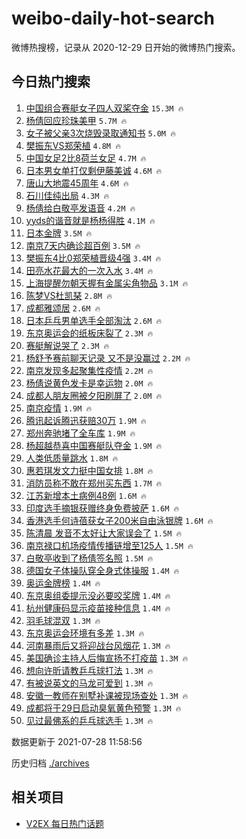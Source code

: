 # weibo-daily-hot-search

微博热搜榜，记录从 2020-12-29 日开始的微博热门搜索。

## 今日热门搜索

<!-- BEGIN -->

1. [中国组合赛艇女子四人双桨夺金](https://s.weibo.com/weibo?q=%23%E4%B8%AD%E5%9B%BD%E7%BB%84%E5%90%88%E8%B5%9B%E8%89%87%E5%A5%B3%E5%AD%90%E5%9B%9B%E4%BA%BA%E5%8F%8C%E6%A1%A8%E5%A4%BA%E9%87%91%23&Refer=top) `15.3M 🔥`
1. [杨倩回应珍珠美甲](https://s.weibo.com/weibo?q=%23%E6%9D%A8%E5%80%A9%E5%9B%9E%E5%BA%94%E7%8F%8D%E7%8F%A0%E7%BE%8E%E7%94%B2%23&Refer=top) `5.7M 🔥`
1. [女子被父亲3次烧毁录取通知书](https://s.weibo.com/weibo?q=%23%E5%A5%B3%E5%AD%90%E8%A2%AB%E7%88%B6%E4%BA%B23%E6%AC%A1%E7%83%A7%E6%AF%81%E5%BD%95%E5%8F%96%E9%80%9A%E7%9F%A5%E4%B9%A6%23&Refer=top) `5.0M 🔥`
1. [樊振东VS郑荣植](https://s.weibo.com/weibo?q=%23%E6%A8%8A%E6%8C%AF%E4%B8%9CVS%E9%83%91%E8%8D%A3%E6%A4%8D%23&Refer=top) `4.8M 🔥`
1. [中国女足2比8荷兰女足](https://s.weibo.com/weibo?q=%23%E4%B8%AD%E5%9B%BD%E5%A5%B3%E8%B6%B32%E6%AF%948%E8%8D%B7%E5%85%B0%E5%A5%B3%E8%B6%B3%23&Refer=top) `4.7M 🔥`
1. [日本男女单打仅剩伊藤美诚](https://s.weibo.com/weibo?q=%23%E6%97%A5%E6%9C%AC%E7%94%B7%E5%A5%B3%E5%8D%95%E6%89%93%E4%BB%85%E5%89%A9%E4%BC%8A%E8%97%A4%E7%BE%8E%E8%AF%9A%23&Refer=top) `4.6M 🔥`
1. [唐山大地震45周年](https://s.weibo.com/weibo?q=%23%E5%94%90%E5%B1%B1%E5%A4%A7%E5%9C%B0%E9%9C%8745%E5%91%A8%E5%B9%B4%23&Refer=top) `4.6M 🔥`
1. [石川佳纯出局](https://s.weibo.com/weibo?q=%23%E7%9F%B3%E5%B7%9D%E4%BD%B3%E7%BA%AF%E5%87%BA%E5%B1%80%23&Refer=top) `4.3M 🔥`
1. [杨倩给白敬亭发语音](https://s.weibo.com/weibo?q=%23%E6%9D%A8%E5%80%A9%E7%BB%99%E7%99%BD%E6%95%AC%E4%BA%AD%E5%8F%91%E8%AF%AD%E9%9F%B3%23&Refer=top) `4.2M 🔥`
1. [yyds的谐音就是杨杨得胜](https://s.weibo.com/weibo?q=%23yyds%E7%9A%84%E8%B0%90%E9%9F%B3%E5%B0%B1%E6%98%AF%E6%9D%A8%E6%9D%A8%E5%BE%97%E8%83%9C%23&Refer=top) `4.1M 🔥`
1. [日本金牌](https://s.weibo.com/weibo?q=%23%E6%97%A5%E6%9C%AC%E9%87%91%E7%89%8C%23&Refer=top) `3.5M 🔥`
1. [南京7天内确诊超百例](https://s.weibo.com/weibo?q=%23%E5%8D%97%E4%BA%AC7%E5%A4%A9%E5%86%85%E7%A1%AE%E8%AF%8A%E8%B6%85%E7%99%BE%E4%BE%8B%23&Refer=top) `3.5M 🔥`
1. [樊振东4比0郑荣植晋级4强](https://s.weibo.com/weibo?q=%23%E6%A8%8A%E6%8C%AF%E4%B8%9C4%E6%AF%940%E9%83%91%E8%8D%A3%E6%A4%8D%E6%99%8B%E7%BA%A74%E5%BC%BA%23&Refer=top) `3.4M 🔥`
1. [田亮水花最大的一次入水](https://s.weibo.com/weibo?q=%23%E7%94%B0%E4%BA%AE%E6%B0%B4%E8%8A%B1%E6%9C%80%E5%A4%A7%E7%9A%84%E4%B8%80%E6%AC%A1%E5%85%A5%E6%B0%B4%23&Refer=top) `3.4M 🔥`
1. [上海提醒勿朝天握有金属尖角物品](https://s.weibo.com/weibo?q=%23%E4%B8%8A%E6%B5%B7%E6%8F%90%E9%86%92%E5%8B%BF%E6%9C%9D%E5%A4%A9%E6%8F%A1%E6%9C%89%E9%87%91%E5%B1%9E%E5%B0%96%E8%A7%92%E7%89%A9%E5%93%81%23&Refer=top) `3.1M 🔥`
1. [陈梦VS杜凯琹](https://s.weibo.com/weibo?q=%23%E9%99%88%E6%A2%A6VS%E6%9D%9C%E5%87%AF%E7%90%B9%23&Refer=top) `2.8M 🔥`
1. [成都雅颂居](https://s.weibo.com/weibo?q=%23%E6%88%90%E9%83%BD%E9%9B%85%E9%A2%82%E5%B1%85%23&Refer=top) `2.6M 🔥`
1. [日本乒乓男单选手全部淘汰](https://s.weibo.com/weibo?q=%23%E6%97%A5%E6%9C%AC%E4%B9%92%E4%B9%93%E7%94%B7%E5%8D%95%E9%80%89%E6%89%8B%E5%85%A8%E9%83%A8%E6%B7%98%E6%B1%B0%23&Refer=top) `2.6M 🔥`
1. [东京奥运会的纸板床裂了](https://s.weibo.com/weibo?q=%23%E4%B8%9C%E4%BA%AC%E5%A5%A5%E8%BF%90%E4%BC%9A%E7%9A%84%E7%BA%B8%E6%9D%BF%E5%BA%8A%E8%A3%82%E4%BA%86%23&Refer=top) `2.3M 🔥`
1. [赛艇解说哭了](https://s.weibo.com/weibo?q=%E8%B5%9B%E8%89%87%E8%A7%A3%E8%AF%B4%E5%93%AD%E4%BA%86&Refer=top) `2.3M 🔥`
1. [杨舒予赛前聊天记录 又不是没赢过](https://s.weibo.com/weibo?q=%E6%9D%A8%E8%88%92%E4%BA%88%E8%B5%9B%E5%89%8D%E8%81%8A%E5%A4%A9%E8%AE%B0%E5%BD%95%20%E5%8F%88%E4%B8%8D%E6%98%AF%E6%B2%A1%E8%B5%A2%E8%BF%87&Refer=top) `2.2M 🔥`
1. [南京发现多起聚集性疫情](https://s.weibo.com/weibo?q=%23%E5%8D%97%E4%BA%AC%E5%8F%91%E7%8E%B0%E5%A4%9A%E8%B5%B7%E8%81%9A%E9%9B%86%E6%80%A7%E7%96%AB%E6%83%85%23&Refer=top) `2.2M 🔥`
1. [杨倩说黄色发卡是幸运物](https://s.weibo.com/weibo?q=%23%E6%9D%A8%E5%80%A9%E8%AF%B4%E9%BB%84%E8%89%B2%E5%8F%91%E5%8D%A1%E6%98%AF%E5%B9%B8%E8%BF%90%E7%89%A9%23&Refer=top) `2.0M 🔥`
1. [成都人朋友圈被夕阳刷屏了](https://s.weibo.com/weibo?q=%23%E6%88%90%E9%83%BD%E4%BA%BA%E6%9C%8B%E5%8F%8B%E5%9C%88%E8%A2%AB%E5%A4%95%E9%98%B3%E5%88%B7%E5%B1%8F%E4%BA%86%23&Refer=top) `2.0M 🔥`
1. [南京疫情](https://s.weibo.com/weibo?q=%23%E5%8D%97%E4%BA%AC%E7%96%AB%E6%83%85%23&Refer=top) `1.9M 🔥`
1. [腾讯起诉腾迅获赔30万](https://s.weibo.com/weibo?q=%23%E8%85%BE%E8%AE%AF%E8%B5%B7%E8%AF%89%E8%85%BE%E8%BF%85%E8%8E%B7%E8%B5%9430%E4%B8%87%23&Refer=top) `1.9M 🔥`
1. [郑州奔驰堵了全车库](https://s.weibo.com/weibo?q=%23%E9%83%91%E5%B7%9E%E5%A5%94%E9%A9%B0%E5%A0%B5%E4%BA%86%E5%85%A8%E8%BD%A6%E5%BA%93%23&Refer=top) `1.9M 🔥`
1. [杨超越恭喜中国赛艇队夺金](https://s.weibo.com/weibo?q=%23%E6%9D%A8%E8%B6%85%E8%B6%8A%E6%81%AD%E5%96%9C%E4%B8%AD%E5%9B%BD%E8%B5%9B%E8%89%87%E9%98%9F%E5%A4%BA%E9%87%91%23&Refer=top) `1.9M 🔥`
1. [人类低质量跳水](https://s.weibo.com/weibo?q=%23%E4%BA%BA%E7%B1%BB%E4%BD%8E%E8%B4%A8%E9%87%8F%E8%B7%B3%E6%B0%B4%23&Refer=top) `1.8M 🔥`
1. [惠若琪发文力挺中国女排](https://s.weibo.com/weibo?q=%23%E6%83%A0%E8%8B%A5%E7%90%AA%E5%8F%91%E6%96%87%E5%8A%9B%E6%8C%BA%E4%B8%AD%E5%9B%BD%E5%A5%B3%E6%8E%92%23&Refer=top) `1.8M 🔥`
1. [消防员称不敢在郑州买东西](https://s.weibo.com/weibo?q=%23%E6%B6%88%E9%98%B2%E5%91%98%E7%A7%B0%E4%B8%8D%E6%95%A2%E5%9C%A8%E9%83%91%E5%B7%9E%E4%B9%B0%E4%B8%9C%E8%A5%BF%23&Refer=top) `1.7M 🔥`
1. [江苏新增本土病例48例](https://s.weibo.com/weibo?q=%23%E6%B1%9F%E8%8B%8F%E6%96%B0%E5%A2%9E%E6%9C%AC%E5%9C%9F%E7%97%85%E4%BE%8B48%E4%BE%8B%23&Refer=top) `1.6M 🔥`
1. [印度选手摘银获赠终身免费披萨](https://s.weibo.com/weibo?q=%23%E5%8D%B0%E5%BA%A6%E9%80%89%E6%89%8B%E6%91%98%E9%93%B6%E8%8E%B7%E8%B5%A0%E7%BB%88%E8%BA%AB%E5%85%8D%E8%B4%B9%E6%8A%AB%E8%90%A8%23&Refer=top) `1.6M 🔥`
1. [香港选手何诗蓓获女子200米自由泳银牌](https://s.weibo.com/weibo?q=%23%E9%A6%99%E6%B8%AF%E9%80%89%E6%89%8B%E4%BD%95%E8%AF%97%E8%93%93%E8%8E%B7%E5%A5%B3%E5%AD%90200%E7%B1%B3%E8%87%AA%E7%94%B1%E6%B3%B3%E9%93%B6%E7%89%8C%23&Refer=top) `1.6M 🔥`
1. [陈清晨 发音不太好让大家误会了](https://s.weibo.com/weibo?q=%E9%99%88%E6%B8%85%E6%99%A8%20%E5%8F%91%E9%9F%B3%E4%B8%8D%E5%A4%AA%E5%A5%BD%E8%AE%A9%E5%A4%A7%E5%AE%B6%E8%AF%AF%E4%BC%9A%E4%BA%86&Refer=top) `1.5M 🔥`
1. [南京禄口机场疫情传播链增至125人](https://s.weibo.com/weibo?q=%23%E5%8D%97%E4%BA%AC%E7%A6%84%E5%8F%A3%E6%9C%BA%E5%9C%BA%E7%96%AB%E6%83%85%E4%BC%A0%E6%92%AD%E9%93%BE%E5%A2%9E%E8%87%B3125%E4%BA%BA%23&Refer=top) `1.5M 🔥`
1. [白敬亭收到了杨倩签名照](https://s.weibo.com/weibo?q=%23%E7%99%BD%E6%95%AC%E4%BA%AD%E6%94%B6%E5%88%B0%E4%BA%86%E6%9D%A8%E5%80%A9%E7%AD%BE%E5%90%8D%E7%85%A7%23&Refer=top) `1.5M 🔥`
1. [德国女子体操队穿全身式体操服](https://s.weibo.com/weibo?q=%23%E5%BE%B7%E5%9B%BD%E5%A5%B3%E5%AD%90%E4%BD%93%E6%93%8D%E9%98%9F%E7%A9%BF%E5%85%A8%E8%BA%AB%E5%BC%8F%E4%BD%93%E6%93%8D%E6%9C%8D%23&Refer=top) `1.4M 🔥`
1. [奥运金牌榜](https://s.weibo.com/weibo?q=%23%E5%A5%A5%E8%BF%90%E9%87%91%E7%89%8C%E6%A6%9C%23&Refer=top) `1.4M 🔥`
1. [东京奥组委提示没必要咬奖牌](https://s.weibo.com/weibo?q=%23%E4%B8%9C%E4%BA%AC%E5%A5%A5%E7%BB%84%E5%A7%94%E6%8F%90%E7%A4%BA%E6%B2%A1%E5%BF%85%E8%A6%81%E5%92%AC%E5%A5%96%E7%89%8C%23&Refer=top) `1.4M 🔥`
1. [杭州健康码显示疫苗接种信息](https://s.weibo.com/weibo?q=%23%E6%9D%AD%E5%B7%9E%E5%81%A5%E5%BA%B7%E7%A0%81%E6%98%BE%E7%A4%BA%E7%96%AB%E8%8B%97%E6%8E%A5%E7%A7%8D%E4%BF%A1%E6%81%AF%23&Refer=top) `1.4M 🔥`
1. [羽毛球混双](https://s.weibo.com/weibo?q=%E7%BE%BD%E6%AF%9B%E7%90%83%E6%B7%B7%E5%8F%8C&Refer=top) `1.3M 🔥`
1. [东京奥运会环境有多差](https://s.weibo.com/weibo?q=%23%E4%B8%9C%E4%BA%AC%E5%A5%A5%E8%BF%90%E4%BC%9A%E7%8E%AF%E5%A2%83%E6%9C%89%E5%A4%9A%E5%B7%AE%23&Refer=top) `1.3M 🔥`
1. [河南暴雨后又将迎战台风烟花](https://s.weibo.com/weibo?q=%23%E6%B2%B3%E5%8D%97%E6%9A%B4%E9%9B%A8%E5%90%8E%E5%8F%88%E5%B0%86%E8%BF%8E%E6%88%98%E5%8F%B0%E9%A3%8E%E7%83%9F%E8%8A%B1%23&Refer=top) `1.3M 🔥`
1. [美国确诊主持人后悔宣扬不打疫苗](https://s.weibo.com/weibo?q=%23%E7%BE%8E%E5%9B%BD%E7%A1%AE%E8%AF%8A%E4%B8%BB%E6%8C%81%E4%BA%BA%E5%90%8E%E6%82%94%E5%AE%A3%E6%89%AC%E4%B8%8D%E6%89%93%E7%96%AB%E8%8B%97%23&Refer=top) `1.3M 🔥`
1. [想向许昕请教乒乓球打法](https://s.weibo.com/weibo?q=%23%E6%83%B3%E5%90%91%E8%AE%B8%E6%98%95%E8%AF%B7%E6%95%99%E4%B9%92%E4%B9%93%E7%90%83%E6%89%93%E6%B3%95%23&Refer=top) `1.3M 🔥`
1. [有被说英文的马龙可爱到](https://s.weibo.com/weibo?q=%23%E6%9C%89%E8%A2%AB%E8%AF%B4%E8%8B%B1%E6%96%87%E7%9A%84%E9%A9%AC%E9%BE%99%E5%8F%AF%E7%88%B1%E5%88%B0%23&Refer=top) `1.3M 🔥`
1. [安徽一教师在别墅补课被现场查处](https://s.weibo.com/weibo?q=%23%E5%AE%89%E5%BE%BD%E4%B8%80%E6%95%99%E5%B8%88%E5%9C%A8%E5%88%AB%E5%A2%85%E8%A1%A5%E8%AF%BE%E8%A2%AB%E7%8E%B0%E5%9C%BA%E6%9F%A5%E5%A4%84%23&Refer=top) `1.3M 🔥`
1. [成都将于29日启动臭氧黄色预警](https://s.weibo.com/weibo?q=%23%E6%88%90%E9%83%BD%E5%B0%86%E4%BA%8E29%E6%97%A5%E5%90%AF%E5%8A%A8%E8%87%AD%E6%B0%A7%E9%BB%84%E8%89%B2%E9%A2%84%E8%AD%A6%23&Refer=top) `1.3M 🔥`
1. [见过最佛系的乒乓球选手](https://s.weibo.com/weibo?q=%23%E8%A7%81%E8%BF%87%E6%9C%80%E4%BD%9B%E7%B3%BB%E7%9A%84%E4%B9%92%E4%B9%93%E7%90%83%E9%80%89%E6%89%8B%23&Refer=top) `1.3M 🔥`

数据更新于 2021-07-28 11:58:56

<!-- END -->

历史归档 [./archives](./archives)

## 相关项目

- [V2EX 每日热门话题](https://github.com/boojack/v2ex-daily-hot-topic)
